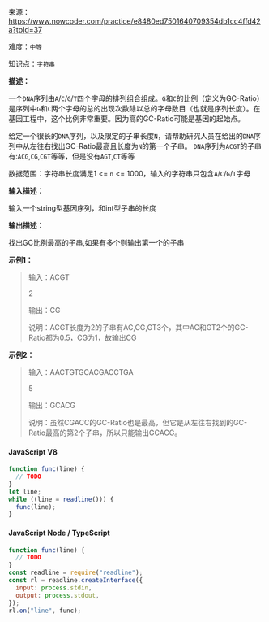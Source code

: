 来源：<https://www.nowcoder.com/practice/e8480ed7501640709354db1cc4ffd42a?tpId=37>

难度：`中等`

知识点：`字符串`

**描述：**

一个`DNA`序列由`A`/`C`/`G`/`T`四个字母的排列组合组成。`G`和`C`的比例（定义为GC-Ratio）是序列中`G`和`C`两个字母的总的出现次数除以总的字母数目（也就是序列长度）。在基因工程中，这个比例非常重要。因为高的GC-Ratio可能是基因的起始点。

给定一个很长的`DNA`序列，以及限定的子串长度`N`，请帮助研究人员在给出的`DNA`序列中从左往右找出GC-Ratio最高且长度为`N`的第一个子串。
`DNA`序列为`ACGT`的子串有:`ACG`,`CG`,`CGT`等等，但是没有`AGT`,`CT`等等

数据范围：字符串长度满足1 <= `n` <= 1000，输入的字符串只包含`A`/`C`/`G`/`T`字母

**输入描述：**

输入一个string型基因序列，和int型子串的长度

**输出描述：**

找出GC比例最高的子串,如果有多个则输出第一个的子串

**示例1：**

> 输入：ACGT
>
> 2
>
> 输出：CG
>
> 说明：ACGT长度为2的子串有AC,CG,GT3个，其中AC和GT2个的GC-Ratio都为0.5，CG为1，故输出CG

**示例2：**

> 输入：AACTGTGCACGACCTGA
>
> 5
>
> 输出：GCACG
>
> 说明：虽然CGACC的GC-Ratio也是最高，但它是从左往右找到的GC-Ratio最高的第2个子串，所以只能输出GCACG。

<!-- tabs:start -->

#### **JavaScript V8**

```javascript
function func(line) {
  // TODO
}
let line;
while ((line = readline())) {
  func(line);
}
```

#### **JavaScript Node / TypeScript**

```javascript
function func(line) {
  // TODO
}
const readline = require("readline");
const rl = readline.createInterface({
  input: process.stdin,
  output: process.stdout,
});
rl.on("line", func);
```

<!-- tabs:end -->
